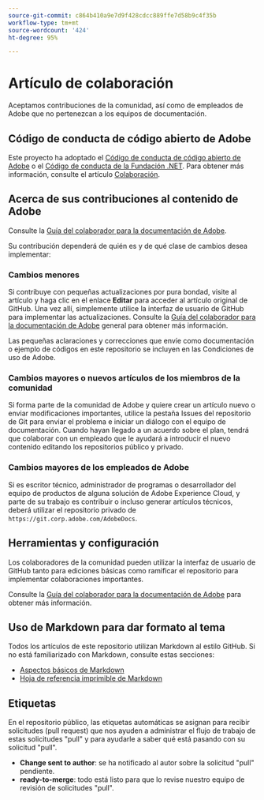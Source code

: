 ```yaml
---
source-git-commit: c864b410a9e7d9f428cdcc889ffe7d58b9c4f35b
workflow-type: tm+mt
source-wordcount: '424'
ht-degree: 95%

---
```

# Artículo de colaboración

Aceptamos contribuciones de la comunidad, así como de empleados de Adobe que no pertenezcan a los equipos de documentación.

## Código de conducta de código abierto de Adobe

Este proyecto ha adoptado el [Código de conducta de código abierto de Adobe](code-of-conduct.md) o el [Código de conducta de la Fundación .NET](https://dotnetfoundation.org/code-of-conduct). Para obtener más información, consulte el artículo [Colaboración](contributing.md).

## Acerca de sus contribuciones al contenido de Adobe

Consulte la [Guía del colaborador para la documentación de Adobe](https://experienceleague.adobe.com/docs/contributor/contributor-guide/introduction.html).

Su contribución dependerá de quién es y de qué clase de cambios desea implementar:

### Cambios menores

Si contribuye con pequeñas actualizaciones por pura bondad, visite al artículo y haga clic en el enlace **Editar** para acceder al artículo original de GitHub. Una vez allí, simplemente utilice la interfaz de usuario de GitHub para implementar las actualizaciones. Consulte la [Guía del colaborador para la documentación de Adobe](https://experienceleague.adobe.com/docs/contributor/contributor-guide/introduction.html) general para obtener más información.

Las pequeñas aclaraciones y correcciones que envíe como documentación o ejemplo de códigos en este repositorio se incluyen en las Condiciones de uso de Adobe.

### Cambios mayores o nuevos artículos de los miembros de la comunidad

Si forma parte de la comunidad de Adobe y quiere crear un artículo nuevo o enviar modificaciones importantes, utilice la pestaña Issues del repositorio de Git para enviar el problema e iniciar un diálogo con el equipo de documentación. Cuando hayan llegado a un acuerdo sobre el plan, tendrá que colaborar con un empleado que le ayudará a introducir el nuevo contenido editando los repositorios público y privado.

<!--
If you submit a pull request with significant changes to documentation and code examples, you'll see a message in the pull request asking you to submit an online contribution license agreement (CLA). We need you to complete the online form before we can review your pull request.
-->

### Cambios mayores de los empleados de Adobe

Si es escritor técnico, administrador de programas o desarrollador del equipo de productos de alguna solución de Adobe Experience Cloud, y parte de su trabajo es contribuir o incluso generar artículos técnicos, deberá utilizar el repositorio privado de `https://git.corp.adobe.com/AdobeDocs`.

<!--Employees from other parts of the Adobe world should use the public repo for minor updates.-->

## Herramientas y configuración

Los colaboradores de la comunidad pueden utilizar la interfaz de usuario de GitHub tanto para ediciones básicas como ramificar el repositorio para implementar colaboraciones importantes.

Consulte la [Guía del colaborador para la documentación de Adobe](https://experienceleague.adobe.com/docs/contributor/contributor-guide/introduction.html) para obtener más información.

## Uso de Markdown para dar formato al tema

Todos los artículos de este repositorio utilizan Markdown al estilo GitHub. Si no está familiarizado con Markdown, consulte estas secciones:

* [Aspectos básicos de Markdown](https://docs.github.com/es/github/writing-on-github/getting-started-with-writing-and-formatting-on-github)
* [Hoja de referencia imprimible de Markdown](https://guides.github.com/pdfs/markdown-cheatsheet-online.pdf)

## Etiquetas

En el repositorio público, las etiquetas automáticas se asignan para recibir solicitudes (pull request) que nos ayuden a administrar el flujo de trabajo de estas solicitudes &quot;pull&quot; y para ayudarle a saber qué está pasando con su solicitud &quot;pull&quot;.

* **Change sent to author**: se ha notificado al autor sobre la solicitud &quot;pull&quot; pendiente.
* **ready-to-merge**: todo está listo para que lo revise nuestro equipo de revisión de solicitudes &quot;pull&quot;.
